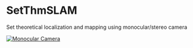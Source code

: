 # SetThmSLAM
Set theoretical localization and mapping using monocular/stereo camera

[![Monocular Camera]()](https://youtu.be/KuSwlT-p_n0)
